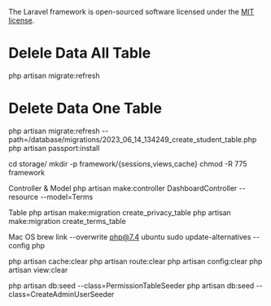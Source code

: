 The Laravel framework is open-sourced software licensed under the [MIT license](https://opensource.org/licenses/MIT).

# Delele Data All Table
php artisan migrate:refresh
# Delete Data One Table
php artisan migrate:refresh --path=/database/migrations/2023_06_14_134249_create_student_table.php
php artisan passport:install

cd storage/
mkdir -p framework/{sessions,views,cache}
chmod -R 775 framework

Controller & Model
php artisan make:controller DashboardController --resource --model=Terms

Table
php artisan make:migration create_privacy_table
php artisan make:migration create_terms_table

Mac OS
brew link --overwrite php@7.4
ubuntu
sudo update-alternatives --config php

php artisan cache:clear
php artisan route:clear
php artisan config:clear
php artisan view:clear


php artisan db:seed --class=PermissionTableSeeder
php artisan db:seed --class=CreateAdminUserSeeder